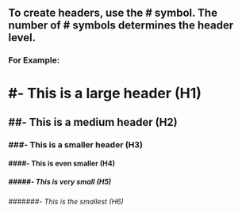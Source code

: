 ## To create headers, use the # symbol. The number of # symbols determines the header level.
### For Example: 
# #- This is a large header (H1)
## ##- This is a medium header (H2) 
### ###- This is a smaller header (H3)
#### ####- This is even smaller (H4)
##### #####- This is very small (H5)
###### #######- This is the smallest (H6)
 
